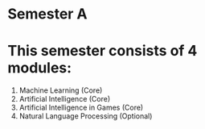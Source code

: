 # Semester A

# This semester consists of 4 modules:

1. Machine Learning (Core)
2. Artificial Intelligence (Core)
3. Artificial Intelligence in Games (Core)
4. Natural Language Processing (Optional)

